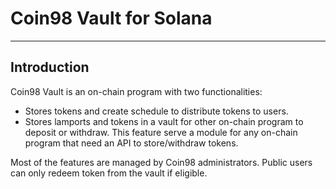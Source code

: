 # Coin98 Vault for Solana
---

## Introduction
Coin98 Vault is an on-chain program with two functionalities:
* Stores tokens and create schedule to distribute tokens to users.
* Stores lamports and tokens in a vault for other on-chain program to deposit or withdraw. This feature serve a module for any on-chain program that need an API to store/withdraw tokens.

Most of the features are managed by Coin98 administrators. Public users can only redeem token from the vault if eligible.
